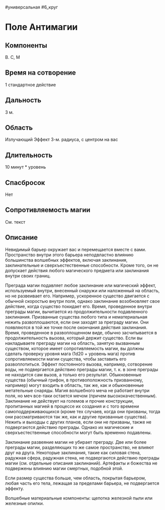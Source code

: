#универсальная
#6_круг
# Поле Антимагии

## Компоненты
В. С, М

## Время на сотворение
1 стандартное действие

## Дальность
3 м.

## Область
Излучающий Эффект 3-м. радиуса, с центром на вас

## Длительность
10 минут * уровень

## Спасбросок
Нет

## Сопротивляемость магии
См. текст

## Описание
Невидимый барьер окружает вас и перемещается вместе с вами. Пространство внутри этого барьера неподвластно влиянию большинства волшебных эффектов, включая заклинания, заклинательные и сверхъестественные способности. Кроме того, он не допускает действия любого магического предмета или заклинания внутри своих границ.

Преграда магии подавляет любое заклинание или магический эффект, используемый внутри, внесенный снаружи или наложенный на область, но не развеивает его. Например, ускоренное существо двигается с обычной скоростью внутри поля, однако заклинание возобновляет свое действие, когда существо покидает его. Время, проведенное внутри преграды магии, вычитается из продолжительности подавленного заклинания. Призванные существа любого типа и нематериальная нежить развоплошаются, если они заходят за преграду магии. Они появляются в той же точке после окончания действия заклинания. Время, проведенное в развоплощенном виде, обычно засчитывается в продолжительность вызова, который держит существо. Если вы накладываете преграду магии на область, занятую вызванным существом, которое имеет сопротивляемость магии, вы должны сделать проверку уровня мага (1d20 + уровень мага) против сопротивляемости магии существа, чтобы заставить его развоплотиться. Эффект постоянного вызова, например, сотворение воды, не подвергается действию преграды магии, т. к. в зоне преграды не находится сам вызов, а только его результат. Обыкновенные существа (обычный грифон, в противоположность призванному, например) могут входить в область, так же, как и обыкновенные метательные снаряды. Магия волшебного меча не работает внутри поля, но меч все-таки остается мечом (причем высококачественным). Заклинание не действует на големов и прочие конструкции, пропитанных магией в процессе их создания и с того времени самоподдерживающихся (кроме тех случаев, когда они призваны, тогда они рассматриваются так же, как и другие призванные существа). Нежить и выходцы с других планов, если они не призваны, также не подвергаются действию преграды. Однако их магические и сверхъестественные способности могут быть временно подавлены.

Заклинание развеяние магии не убирает преграду. Две или более преграды магии, разделяющих то же самое пространство, не влияют друг на друга. Некоторые заклинания, такие как силовая стена, радужная сфера, радужная стена, не подвергаются действию преграды магии (см. отдельные описания заклинаний). Артефакты и божества не подвержены влиянию магии смертных, подобной этой.

Если размер существа больше, чем область, покрытая барьером, любая часть его тела, лежащая за пределами барьера, не подвергается эффекту.

Волшебные материальные компоненты: щепотка железной пыли или железные опилки.